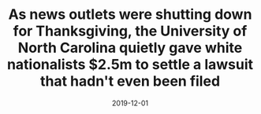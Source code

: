 ---
title: As news outlets were shutting down for Thanksgiving, the University of North Carolina quietly gave white nationalists $2.5m to settle a lawsuit that hadn't even been filed
date: 2019-12-01
source: BoingBoing
link: https://boingboing.net/2019/12/01/klan-museum-by-unc.html
cases:
 - shamsettlement
tags:
 - shanahan
---